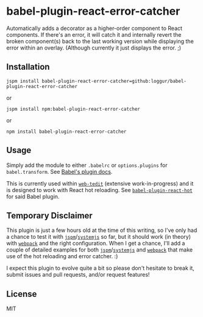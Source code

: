 # babel-plugin-react-error-catcher
Automatically adds a decorator as a higher-order component to React components.  If there's an error, it will catch it and internally revert the broken component(s) back to the last working version while displaying the error within an overlay.  (Although currently it just displays the error. ;)

## Installation
```
jspm install babel-plugin-react-error-catcher=github:loggur/babel-plugin-react-error-catcher
```
or
```
jspm install npm:babel-plugin-react-error-catcher
```
or
```
npm install babel-plugin-react-error-catcher
```

## Usage
Simply add the module to either `.babelrc` or `options.plugins` for `babel.transform`.  See [Babel's plugin docs](https://babeljs.io/docs/advanced/plugins/).

This is currently used within [`web-tedit`](https://github.com/loggur/web-tedit) (extensive work-in-progress) and it is designed to work with React hot reloading.  See [`babel-plugin-react-hot`](https://github.com/loggur/babel-plugin-react-hot) for said Babel plugin.

## Temporary Disclaimer
This plugin is just a few hours old at the time of this writing, so I've only had a chance to test it with [`jspm`](https://github.com/jspm/jspm-cli)/[`systemjs`](https://github.com/systemjs/systemjs) so far, but it should work (in theory) with [`webpack`](https://github.com/webpack/webpack) and the right configuration.  When I get a chance, I'll add a couple of detailed examples for both [`jspm`](https://github.com/jspm/jspm-cli)/[`systemjs`](https://github.com/systemjs/systemjs) and [`webpack`](https://github.com/webpack/webpack) that make use of the hot reloading and error catcher.  :)

I expect this plugin to evolve quite a bit so please don't hesitate to break it, submit issues and pull requests, and/or request features!

## License
MIT
